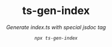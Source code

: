 <br/>

<div align=center>

# ts-gen-index

_Generate index.ts with special jsdoc tag_

_`npx ts-gen-index`_

</div>

<br />
